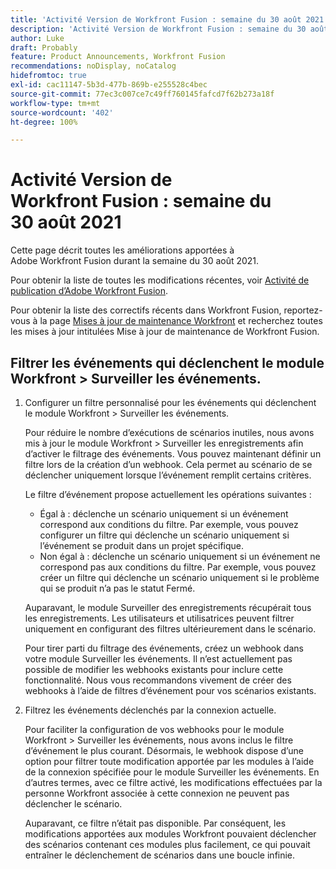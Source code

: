 ```yaml
---
title: 'Activité Version de Workfront Fusion : semaine du 30 août 2021'
description: 'Activité Version de Workfront Fusion : semaine du 30 août 2021'
author: Luke
draft: Probably
feature: Product Announcements, Workfront Fusion
recommendations: noDisplay, noCatalog
hidefromtoc: true
exl-id: cac11147-5b3d-477b-869b-e255528c4bec
source-git-commit: 77ec3c007ce7c49ff760145fafcd7f62b273a18f
workflow-type: tm+mt
source-wordcount: '402'
ht-degree: 100%

---
```


# Activité Version de Workfront Fusion : semaine du 30 août 2021

Cette page décrit toutes les améliorations apportées à Adobe Workfront Fusion durant la semaine du 30 août 2021.

Pour obtenir la liste de toutes les modifications récentes, voir [Activité de publication d’Adobe Workfront Fusion](/help/workfront-fusion/fusion-product-releases/fusion-release-activity.md).

Pour obtenir la liste des correctifs récents dans Workfront Fusion, reportez-vous à la page [Mises à jour de maintenance Workfront](https://experienceleague.adobe.com/docs/workfront-known-issues/releases/current-updates.html?lang=fr) et recherchez toutes les mises à jour intitulées Mise à jour de maintenance de Workfront Fusion.

## Filtrer les événements qui déclenchent le module Workfront > Surveiller les événements.

1. Configurer un filtre personnalisé pour les événements qui déclenchent le module Workfront > Surveiller les événements.

   Pour réduire le nombre d’exécutions de scénarios inutiles, nous avons mis à jour le module Workfront > Surveiller les enregistrements afin d’activer le filtrage des événements. Vous pouvez maintenant définir un filtre lors de la création d’un webhook. Cela permet au scénario de se déclencher uniquement lorsque l’événement remplit certains critères.

   Le filtre d’événement propose actuellement les opérations suivantes :

   * Égal à : déclenche un scénario uniquement si un événement correspond aux conditions du filtre. Par exemple, vous pouvez configurer un filtre qui déclenche un scénario uniquement si l’événement se produit dans un projet spécifique.
   * Non égal à : déclenche un scénario uniquement si un événement ne correspond pas aux conditions du filtre. Par exemple, vous pouvez créer un filtre qui déclenche un scénario uniquement si le problème qui se produit n’a pas le statut Fermé.

   Auparavant, le module Surveiller des enregistrements récupérait tous les enregistrements. Les utilisateurs et utilisatrices peuvent filtrer uniquement en configurant des filtres ultérieurement dans le scénario.

   Pour tirer parti du filtrage des événements, créez un webhook dans votre module Surveiller les événements. Il n’est actuellement pas possible de modifier les webhooks existants pour inclure cette fonctionnalité. Nous vous recommandons vivement de créer des webhooks à l’aide de filtres d’événement pour vos scénarios existants.

1. Filtrez les événements déclenchés par la connexion actuelle.

   Pour faciliter la configuration de vos webhooks pour le module Workfront > Surveiller les événements, nous avons inclus le filtre d’événement le plus courant. Désormais, le webhook dispose d’une option pour filtrer toute modification apportée par les modules à l’aide de la connexion spécifiée pour le module Surveiller les événements. En d’autres termes, avec ce filtre activé, les modifications effectuées par la personne Workfront associée à cette connexion ne peuvent pas déclencher le scénario.

   Auparavant, ce filtre n’était pas disponible. Par conséquent, les modifications apportées aux modules Workfront pouvaient déclencher des scénarios contenant ces modules plus facilement, ce qui pouvait entraîner le déclenchement de scénarios dans une boucle infinie.

